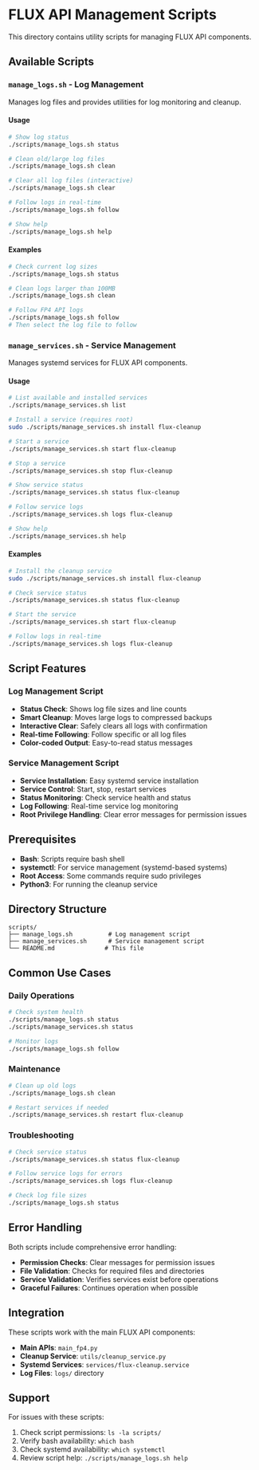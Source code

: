 # FLUX API Management Scripts

This directory contains utility scripts for managing FLUX API components.

## Available Scripts

### `manage_logs.sh` - Log Management

Manages log files and provides utilities for log monitoring and cleanup.

#### Usage

```bash
# Show log status
./scripts/manage_logs.sh status

# Clean old/large log files
./scripts/manage_logs.sh clean

# Clear all log files (interactive)
./scripts/manage_logs.sh clear

# Follow logs in real-time
./scripts/manage_logs.sh follow

# Show help
./scripts/manage_logs.sh help
```

#### Examples

```bash
# Check current log sizes
./scripts/manage_logs.sh status

# Clean logs larger than 100MB
./scripts/manage_logs.sh clean

# Follow FP4 API logs
./scripts/manage_logs.sh follow
# Then select the log file to follow
```

### `manage_services.sh` - Service Management

Manages systemd services for FLUX API components.

#### Usage

```bash
# List available and installed services
./scripts/manage_services.sh list

# Install a service (requires root)
sudo ./scripts/manage_services.sh install flux-cleanup

# Start a service
./scripts/manage_services.sh start flux-cleanup

# Stop a service
./scripts/manage_services.sh stop flux-cleanup

# Show service status
./scripts/manage_services.sh status flux-cleanup

# Follow service logs
./scripts/manage_services.sh logs flux-cleanup

# Show help
./scripts/manage_services.sh help
```

#### Examples

```bash
# Install the cleanup service
sudo ./scripts/manage_services.sh install flux-cleanup

# Check service status
./scripts/manage_services.sh status flux-cleanup

# Start the service
./scripts/manage_services.sh start flux-cleanup

# Follow logs in real-time
./scripts/manage_services.sh logs flux-cleanup
```

## Script Features

### Log Management Script

- **Status Check**: Shows log file sizes and line counts
- **Smart Cleanup**: Moves large logs to compressed backups
- **Interactive Clear**: Safely clears all logs with confirmation
- **Real-time Following**: Follow specific or all log files
- **Color-coded Output**: Easy-to-read status messages

### Service Management Script

- **Service Installation**: Easy systemd service installation
- **Service Control**: Start, stop, restart services
- **Status Monitoring**: Check service health and status
- **Log Following**: Real-time service log monitoring
- **Root Privilege Handling**: Clear error messages for permission issues

## Prerequisites

- **Bash**: Scripts require bash shell
- **systemctl**: For service management (systemd-based systems)
- **Root Access**: Some commands require sudo privileges
- **Python3**: For running the cleanup service

## Directory Structure

```
scripts/
├── manage_logs.sh          # Log management script
├── manage_services.sh      # Service management script
└── README.md              # This file
```

## Common Use Cases

### Daily Operations

```bash
# Check system health
./scripts/manage_logs.sh status
./scripts/manage_services.sh status

# Monitor logs
./scripts/manage_logs.sh follow
```

### Maintenance

```bash
# Clean up old logs
./scripts/manage_logs.sh clean

# Restart services if needed
./scripts/manage_services.sh restart flux-cleanup
```

### Troubleshooting

```bash
# Check service status
./scripts/manage_services.sh status flux-cleanup

# Follow service logs for errors
./scripts/manage_services.sh logs flux-cleanup

# Check log file sizes
./scripts/manage_logs.sh status
```

## Error Handling

Both scripts include comprehensive error handling:

- **Permission Checks**: Clear messages for permission issues
- **File Validation**: Checks for required files and directories
- **Service Validation**: Verifies services exist before operations
- **Graceful Failures**: Continues operation when possible

## Integration

These scripts work with the main FLUX API components:

- **Main APIs**: `main_fp4.py`
- **Cleanup Service**: `utils/cleanup_service.py`
- **Systemd Services**: `services/flux-cleanup.service`
- **Log Files**: `logs/` directory

## Support

For issues with these scripts:

1. Check script permissions: `ls -la scripts/`
2. Verify bash availability: `which bash`
3. Check systemd availability: `which systemctl`
4. Review script help: `./scripts/manage_logs.sh help`
